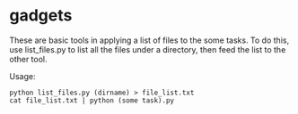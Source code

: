 # gadgets

These are basic tools in applying a list of files to the some tasks.
To do this, use list_files.py to list all the files under a directory,
then feed the list to the other tool.

Usage:
```
python list_files.py (dirname) > file_list.txt
cat file_list.txt | python (some task).py
```
